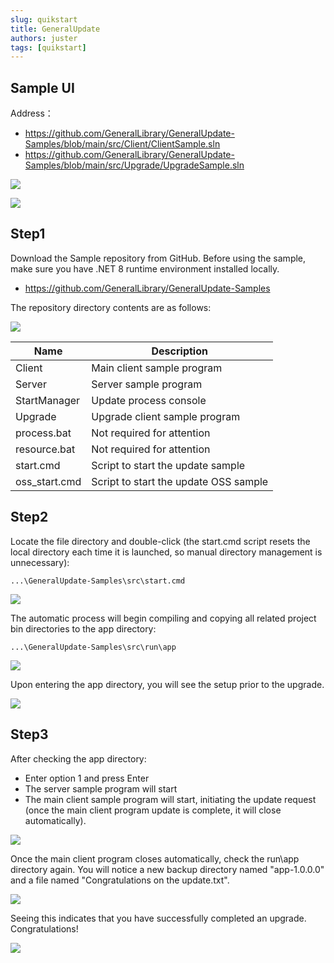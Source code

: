 ```yaml
---
slug: quikstart
title: GeneralUpdate
authors: juster
tags: [quikstart]
---
```




## Sample UI

Address：

- https://github.com/GeneralLibrary/GeneralUpdate-Samples/blob/main/src/Client/ClientSample.sln
- https://github.com/GeneralLibrary/GeneralUpdate-Samples/blob/main/src/Upgrade/UpgradeSample.sln

![](imgs\sampleclient.png)

![](imgs\sampleupgrade.png)



## Step1

Download the Sample repository from GitHub. Before using the sample, make sure you have .NET 8 runtime environment installed locally.

- https://github.com/GeneralLibrary/GeneralUpdate-Samples

The repository directory contents are as follows:

![](imgs\content.png)

| Name          | Description                           |
| ------------- | ------------------------------------- |
| Client        | Main client sample program            |
| Server        | Server sample program                 |
| StartManager  | Update process console                |
| Upgrade       | Upgrade client sample program         |
| process.bat   | Not required for attention            |
| resource.bat  | Not required for attention            |
| start.cmd     | Script to start the update sample     |
| oss_start.cmd | Script to start the update OSS sample |

## Step2

Locate the file directory and double-click (the start.cmd script resets the local directory each time it is launched, so manual directory management is unnecessary):

```shell
...\GeneralUpdate-Samples\src\start.cmd
```

![](imgs\build.png)



The automatic process will begin compiling and copying all related project bin directories to the app directory:

```
...\GeneralUpdate-Samples\src\run\app
```

![](imgs\build.png)



Upon entering the app directory, you will see the setup prior to the upgrade.

![](imgs\rundir.png)



## Step3

After checking the app directory:

- Enter option 1 and press Enter
- The server sample program will start
- The main client sample program will start, initiating the update request (once the main client program update is complete, it will close automatically).

![](imgs\upgrade.png)



Once the main client program closes automatically, check the run\app directory again. You will notice a new backup directory named "app-1.0.0.0" and a file named "Congratulations on the update.txt".

![](imgs\rundir2.png)

Seeing this indicates that you have successfully completed an upgrade. Congratulations!

![](imgs\result.png)

